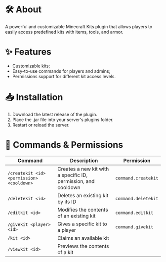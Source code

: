 # 🛠️ About
A powerful and customizable Minecraft Kits plugin that allows players to easily access predefined kits with items, tools, and armor.

# ✨ Features
- Customizable kits;
- Easy-to-use commands for players and admins;
- Permissions support for different kit access levels.

# 📥 Installation

1. Download the latest release of the plugin.
2. Place the .jar file into your server's plugins folder.
3. Restart or reload the server.

# 📜 Commands & Permissions
| Command                          | Description                                | Permission   |
| -------------------------------- | ------------------------------------------ | ------------ |
| `/createkit <id> <permission> <cooldown>` | Creates a new kit with a specific ID, permission, and cooldown | `command.createkit` |
| `/deletekit <id>`                | Deletes an existing kit by its ID         | `command.deletekit` |
| `/editkit <id>`                  | Modifies the contents of an existing kit                  | `command.editkit` |
| `/givekit <player> <id>`         | Gives a specific kit to a player          | `command.givekit` |
| `/kit <id>`                      | Claims an available kit                   ||
| `/viewkit <id>`                  | Previews the contents of a kit            ||

